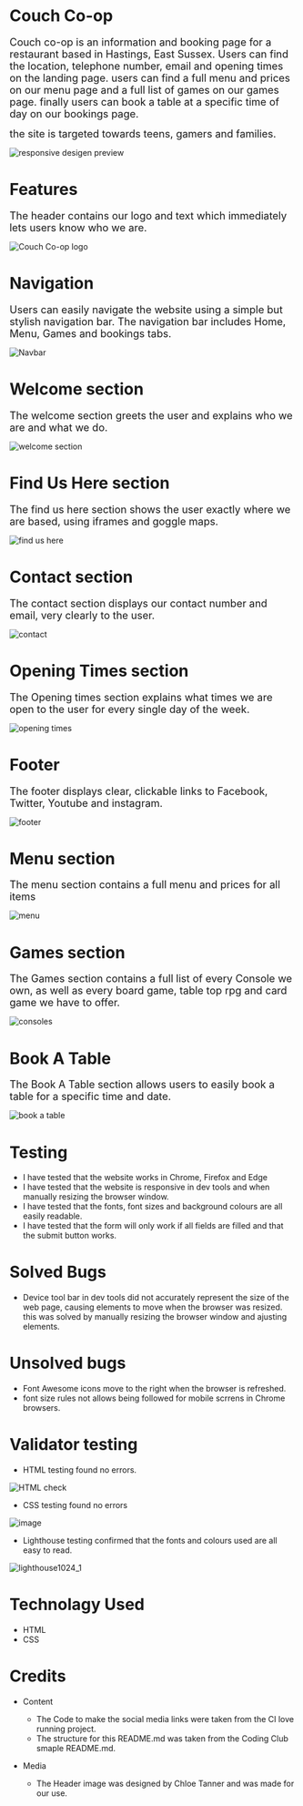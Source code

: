 # Couch Co-op

<font size="4">Couch co-op is an information and booking page for a restaurant based in Hastings, East Sussex.
 Users can find the location, telephone number, email and opening times on the landing page. users can find a full menu and prices on our menu page and a full list of games on our games page. finally users can book a table at a specific time of day on our bookings page. 
  
  the site is targeted towards teens, gamers and families.
</font>
 
![responsive desigen preview](https://user-images.githubusercontent.com/97246895/153381985-58f4beaa-bef0-432a-aa2b-7ebf875902aa.jpg)

# Features 

<font size="4">The header contains our logo and text which immediately lets users know who we are.</font>

![Couch Co-op logo](https://user-images.githubusercontent.com/97246895/153390860-8552e694-9c09-425f-94ad-11bbebeb80bb.jpg)
 
 # Navigation
 
 <font size="4">Users can easily navigate the website using a simple but stylish navigation bar. The navigation bar includes Home, Menu, Games and bookings tabs.</font>
 
 ![Navbar](https://user-images.githubusercontent.com/97246895/153392150-3f032d79-9d9e-48bf-869c-e204f72ef5aa.jpg)
 
 # Welcome section
 
 <font size="4">The welcome section greets the user and explains who we are and what we do.</font>
 
 ![welcome section](https://user-images.githubusercontent.com/97246895/153393331-a8cb07c3-1507-48cd-b5b4-af0b23169379.jpg)
 
 # Find Us Here section
 
 <font size="4">The find us here section shows the user exactly where we are based, using iframes and goggle maps.</font>
 
 ![find us here](https://user-images.githubusercontent.com/97246895/153394112-b4ceae45-f700-402b-b1df-156543db9222.jpg)
 
 # Contact section 
 
 <font size="4">The contact section displays our contact number and email, very clearly to the user.</font>
 
 ![contact](https://user-images.githubusercontent.com/97246895/153394762-4852cb60-ad8e-4f0d-b29e-e73a3f34a757.jpg)
 
 # Opening Times section
 
 <font size="4">The Opening times section explains what times we are open to the user for every single day of the week.</font>
 
 ![opening times](https://user-images.githubusercontent.com/97246895/153395403-5341fc31-e8e7-4a0c-b39a-8f4fac55807b.jpg)
 
 # Footer
 
 <font size="4">The footer displays clear, clickable links to Facebook, Twitter, Youtube and instagram.</font>
 
 ![footer](https://user-images.githubusercontent.com/97246895/153395936-5cca381a-9d22-4f44-b2b4-04a7fc56191b.jpg)
 
 # Menu section
 
 <font size="4">The menu section contains a full menu and prices for all items</font>
 
 ![menu](https://user-images.githubusercontent.com/97246895/153396946-804c2668-4fc1-4a6e-b46c-e59c6b38561e.jpg)
 
 # Games section
 
 <font size="4">The Games section contains a full list of every Console we own, as well as every board game, table top rpg and card game we have to offer.</font>
 
 ![consoles](https://user-images.githubusercontent.com/97246895/153397394-52edb055-b962-4edc-b987-5edf39c3cec1.jpg)
 
 # Book A Table
 
 <font size="4">The Book A Table section allows users to easily book a table for a specific time and date.</font>
 
 ![book a table](https://user-images.githubusercontent.com/97246895/153399414-50f78042-125d-4c34-9b6c-503cafc9de2a.jpg)
 
 # Testing 
 
  * I have tested that the website works in Chrome, Firefox and Edge 
  * I have tested that the website is responsive in dev tools and when manually resizing the browser window. 
  * I have tested that the fonts, font sizes and background colours are all easily readable. 
  * I have tested that the form will only work if all fields are filled and that the submit button works.

  # Solved Bugs

  * Device tool bar in dev tools did not accurately represent the size of the web page, causing elements to move when the browser was resized. this was solved by manually resizing the browser window and ajusting elements. 

  # Unsolved bugs

  * Font Awesome icons move to the right when the browser is refreshed.
  * font size rules not allows being followed for mobile scrrens in Chrome browsers. 

  # Validator testing 

  * HTML testing found no errors.

  ![HTML check](https://user-images.githubusercontent.com/97246895/153382013-40dcfc18-a600-4c11-bd8c-bc654e25f170.jpg)

  * CSS testing found no errors

  ![image](https://user-images.githubusercontent.com/97246895/153382352-0b6bb3c3-0239-4a24-87e3-636dc3113e2b.png)

  * Lighthouse testing confirmed that the fonts and colours used are all easy to read.

  ![lighthouse1024_1](https://user-images.githubusercontent.com/97246895/153384651-0cdf4261-a86e-43aa-8e68-15d2ac90c6b4.jpg)
  
  # Technolagy Used
  
  * HTML
  * CSS
  
  # Credits 

  * Content 
    * The Code to make the social media links were taken from the CI love running project.
    * The structure for this README.md was taken from the Coding Club smaple README.md.

  * Media
    * The Header image was designed by Chloe Tanner and was made for our use. 
